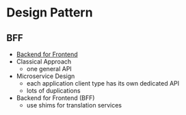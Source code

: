 # Design Pattern

## BFF

- [Backend for Frontend](https://nordicapis.com/building-a-backend-for-frontend-shim-for-your-microservices/)
- Classical Approach
  - one general API
- Microservice Design
  - each application client type has its own dedicated API
  - lots of duplications
- Backend for Frontend (BFF)
  - use shims for translation services
